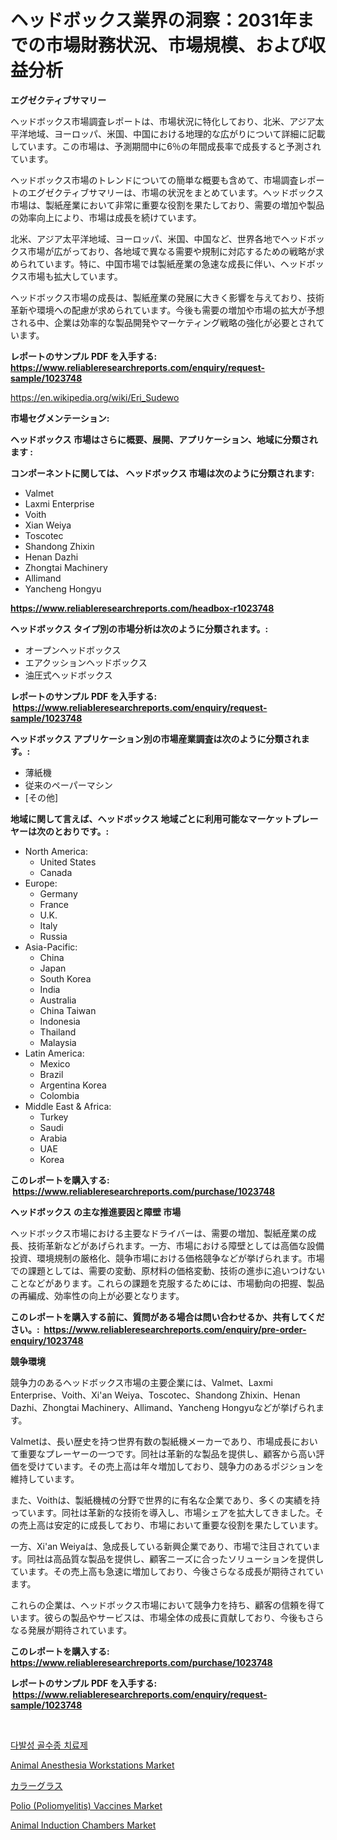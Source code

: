 <p><h1>ヘッドボックス業界の洞察：2031年までの市場財務状況、市場規模、および収益分析</h1></p><p><strong>エグゼクティブサマリー</strong></p>
<p><p>ヘッドボックス市場調査レポートは、市場状況に特化しており、北米、アジア太平洋地域、ヨーロッパ、米国、中国における地理的な広がりについて詳細に記載しています。この市場は、予測期間中に6％の年間成長率で成長すると予測されています。</p><p>ヘッドボックス市場のトレンドについての簡単な概要も含めて、市場調査レポートのエグゼクティブサマリーは、市場の状況をまとめています。ヘッドボックス市場は、製紙産業において非常に重要な役割を果たしており、需要の増加や製品の効率向上により、市場は成長を続けています。</p><p>北米、アジア太平洋地域、ヨーロッパ、米国、中国など、世界各地でヘッドボックス市場が広がっており、各地域で異なる需要や規制に対応するための戦略が求められています。特に、中国市場では製紙産業の急速な成長に伴い、ヘッドボックス市場も拡大しています。</p><p>ヘッドボックス市場の成長は、製紙産業の発展に大きく影響を与えており、技術革新や環境への配慮が求められています。今後も需要の増加や市場の拡大が予想される中、企業は効率的な製品開発やマーケティング戦略の強化が必要とされています。</p></p>
<p><strong>レポートのサンプル PDF を入手する: <a href="https://www.reliableresearchreports.com/enquiry/request-sample/1023748">https://www.reliableresearchreports.com/enquiry/request-sample/1023748</a></strong></p>
<p><a href="https://en.wikipedia.org/wiki/Eri_Sudewo">https://en.wikipedia.org/wiki/Eri_Sudewo</a></p>
<p><strong>市場セグメンテーション:</strong></p>
<p><strong> ヘッドボックス 市場はさらに概要、展開、アプリケーション、地域に分類されます :</strong></p>
<p><strong>コンポーネントに関しては、 ヘッドボックス 市場は次のように分類されます: &nbsp;</strong></p>
<p><ul><li>Valmet</li><li>Laxmi Enterprise</li><li>Voith</li><li>Xian Weiya</li><li>Toscotec</li><li>Shandong Zhixin</li><li>Henan Dazhi</li><li>Zhongtai Machinery</li><li>Allimand</li><li>Yancheng Hongyu</li></ul></p>
<p><strong><a href="https://www.reliableresearchreports.com/headbox-r1023748">https://www.reliableresearchreports.com/headbox-r1023748</a></strong></p>
<p><strong> ヘッドボックス タイプ別の市場分析は次のように分類されます。:</strong></p>
<p><ul><li>オープンヘッドボックス</li><li>エアクッションヘッドボックス</li><li>油圧式ヘッドボックス</li></ul></p>
<p><strong>レポートのサンプル PDF を入手する: &nbsp;<a href="https://www.reliableresearchreports.com/enquiry/request-sample/1023748">https://www.reliableresearchreports.com/enquiry/request-sample/1023748</a></strong></p>
<p><strong> ヘッドボックス アプリケーション別の市場産業調査は次のように分類されます。:</strong></p>
<p><ul><li>薄紙機</li><li>従来のペーパーマシン</li><li>[その他]</li></ul></p>
<p><strong>地域に関して言えば、ヘッドボックス 地域ごとに利用可能なマーケットプレーヤーは次のとおりです。:</strong></p>
<p><ul>
    <li>
        North America:
        <ul>
            <li>United States</li>
            <li>Canada</li>
        </ul>
    </li>
    <li>
        Europe:
        <ul>
            <li>Germany</li>
            <li>France</li>
            <li>U.K.</li>
            <li>Italy</li>
            <li>Russia</li>
        </ul>
    </li>
    <li>
        Asia-Pacific:
        <ul>
            <li>China</li>
            <li>Japan</li>
            <li>South Korea</li>
            <li>India</li>
            <li>Australia</li>
            <li>China Taiwan</li>
            <li>Indonesia</li>
            <li>Thailand</li>
            <li>Malaysia</li>
        </ul>
    </li>
    <li>
        Latin America:
        <ul>
            <li>Mexico</li>
            <li>Brazil</li>
            <li>Argentina Korea</li>
            <li>Colombia</li>
        </ul>
    </li>
    <li>
        Middle East & Africa:
        <ul>
            <li>Turkey</li>
            <li>Saudi</li>
            <li>Arabia</li>
            <li>UAE</li>
            <li>Korea</li>
        </ul>
    </li>
    </ul></p>
<p><strong>このレポートを購入する: &nbsp;<a href="https://www.reliableresearchreports.com/purchase/1023748">https://www.reliableresearchreports.com/purchase/1023748</a></strong></p>
<p><strong>ヘッドボックス の主な推進要因と障壁 市場</strong></p>
<p><p>ヘッドボックス市場における主要なドライバーは、需要の増加、製紙産業の成長、技術革新などがあげられます。一方、市場における障壁としては高価な設備投資、環境規制の厳格化、競争市場における価格競争などが挙げられます。市場での課題としては、需要の変動、原材料の価格変動、技術の進歩に追いつけないことなどがあります。これらの課題を克服するためには、市場動向の把握、製品の再編成、効率性の向上が必要となります。</p></p>
<p><strong>このレポートを購入する前に、質問がある場合は問い合わせるか、共有してください。:&nbsp; <a href="https://www.reliableresearchreports.com/enquiry/pre-order-enquiry/1023748">https://www.reliableresearchreports.com/enquiry/pre-order-enquiry/1023748</a></strong></p>
<p><strong>競争環境</strong></p>
<p><p>競争力のあるヘッドボックス市場の主要企業には、Valmet、Laxmi Enterprise、Voith、Xi'an Weiya、Toscotec、Shandong Zhixin、Henan Dazhi、Zhongtai Machinery、Allimand、Yancheng Hongyuなどが挙げられます。</p><p>Valmetは、長い歴史を持つ世界有数の製紙機メーカーであり、市場成長において重要なプレーヤーの一つです。同社は革新的な製品を提供し、顧客から高い評価を受けています。その売上高は年々増加しており、競争力のあるポジションを維持しています。</p><p>また、Voithは、製紙機械の分野で世界的に有名な企業であり、多くの実績を持っています。同社は革新的な技術を導入し、市場シェアを拡大してきました。その売上高は安定的に成長しており、市場において重要な役割を果たしています。</p><p>一方、Xi'an Weiyaは、急成長している新興企業であり、市場で注目されています。同社は高品質な製品を提供し、顧客ニーズに合ったソリューションを提供しています。その売上高も急速に増加しており、今後さらなる成長が期待されています。</p><p>これらの企業は、ヘッドボックス市場において競争力を持ち、顧客の信頼を得ています。彼らの製品やサービスは、市場全体の成長に貢献しており、今後もさらなる発展が期待されています。</p></p>
<p><strong>このレポートを購入する: &nbsp; <a href="https://www.reliableresearchreports.com/purchase/1023748">https://www.reliableresearchreports.com/purchase/1023748</a></strong></p>
<p><strong>レポートのサンプル PDF を入手する: &nbsp;<a href="https://www.reliableresearchreports.com/enquiry/request-sample/1023748">https://www.reliableresearchreports.com/enquiry/request-sample/1023748</a></strong><strong></strong></p>
<p>&nbsp;</p>
<p><p><a href="https://github.com/LuckeyCorbin/Market-Research-Report-List-1/blob/main/107432614270.md">다발성 골수종 치료제</a></p><p><a href="https://github.com/YashRP12/Market-Research-Report-List-5/blob/main/animal-anesthesia-workstations-market.md">Animal Anesthesia Workstations Market</a></p><p><a href="https://github.com/DanykaKilback/Market-Research-Report-List-2/blob/main/30631499121.md">カラーグラス</a></p><p><a href="https://issuu.com/reportprime-2/docs/polio-poliomyelitis-vaccines-market-size-2030.pptx">Polio (Poliomyelitis) Vaccines Market</a></p><p><a href="https://github.com/xvyfpyhu18/Market-Research-Report-List-1/blob/main/animal-induction-chambers-market.md">Animal Induction Chambers Market</a></p></p>